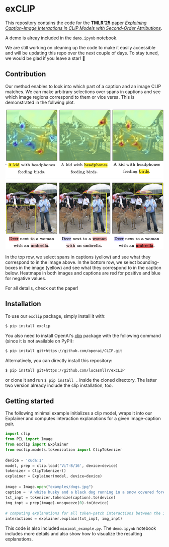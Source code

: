 # exCLIP
This repository contains the code for the **TMLR'25** paper [*Explaining Caption-Image Interactions in CLIP Models with Second-Order Attributions*](https://openreview.net/forum?id=HUUL19U7HP).

A demo is alreay included in the `demo.ipynb` notebook.

We are still working on cleaning up the code to make it easily accessible and will be updating this repo over the next couple of days.
To stay tuned, we would be glad if you leave a star! 🤩

## Contribution

Our method enables to look into which part of a caption and an image CLIP matches.
We can make arbitrary selections over spans in captions and see which image regions correspond to them or vice versa.
This is demonstrated in the follwing plot.

![example](examples/demo_plot.png)

In the top row, we select spans in captions (yellow) and see what they correspond to in the image above. In the bottom row, we select bounding-boxes in the image (yellow) and see what they correspond to in the caption below. Heatmaps in both images and captions are red for positive and blue for negative values.

For all details, check out the paper!

## Installation

To use our `exclip` package, simply install it with:
```bash
$ pip install exclip
```
You also need to install OpenAI's [clip](https://github.com/openai/CLIP) package with the following command (since it is not available on PyPI):
```bash
$ pip install git+https://github.com/openai/CLIP.git
```

Alternatively, you can directly install this repository:
```bash
$ pip install git+https://github.com/lucasmllr/exCLIP
```
or clone it and run `$ pip install .` inside the cloned directory.
The latter two version already include the clip installation, too.

## Getting started
The following minimal example initializes a clip model, wraps it into our Explainer and computes interaction explanations for a given image-caption pair.
```python
import clip
from PIL import Image
from exclip import Explainer
from exclip.models.tokenization import ClipTokenizer

device = 'cuda:1'
model, prep = clip.load('ViT-B/16', device=device)
tokenizer = ClipTokenizer()
explainer = Explainer(model, device=device)

image = Image.open("examples/dogs.jpg")
caption = 'A white husky and a black dog running in a snow covered forest.'
txt_inpt = tokenizer.tokenize(caption).to(device)
img_inpt = prep(image).unsqueeze(0).to(device)

# computing explanations for all token-patch interactions between the image and caption
interactions = explainer.explain(txt_inpt, img_inpt)
```

This code is also included `minimal_example.py`. The `demo.ipynb` notebook includes more details and also show how to visualize the resulting explanations.